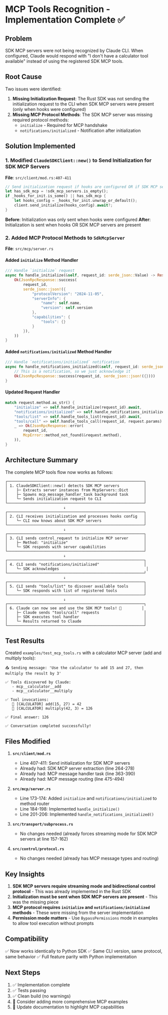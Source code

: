 # MCP Tools Recognition - Implementation Complete ✅

## Problem

SDK MCP servers were not being recognized by Claude CLI. When configured, Claude would respond with "I don't have a calculator tool available" instead of using the registered SDK MCP tools.

## Root Cause

Two issues were identified:

1. **Missing Initialization Request**: The Rust SDK was not sending the initialization request to the CLI when SDK MCP servers were present (only when hooks were configured)
2. **Missing MCP Protocol Methods**: The SDK MCP server was missing required protocol methods:
   - `initialize` - Required for MCP handshake
   - `notifications/initialized` - Notification after initialization

## Solution Implemented

### 1. Modified `ClaudeSDKClient::new()` to Send Initialization for SDK MCP Servers

**File**: `src/client/mod.rs:407-411`

```rust
// Send initialization request if hooks are configured OR if SDK MCP servers are present
let has_sdk_mcp = !sdk_mcp_servers.is_empty();
if _hooks_for_init.is_some() || has_sdk_mcp {
    let hooks_config = _hooks_for_init.unwrap_or_default();
    client.send_initialize(hooks_config).await?;
}
```

**Before**: Initialization was only sent when hooks were configured
**After**: Initialization is sent when hooks OR SDK MCP servers are present

### 2. Added MCP Protocol Methods to `SdkMcpServer`

**File**: `src/mcp/server.rs`

#### Added `initialize` Method Handler

```rust
/// Handle `initialize` request
async fn handle_initialize(&self, request_id: serde_json::Value) -> Result<JsonRpcResponse> {
    Ok(JsonRpcResponse::success(
        request_id,
        serde_json::json!({
            "protocolVersion": "2024-11-05",
            "serverInfo": {
                "name": self.name,
                "version": self.version
            },
            "capabilities": {
                "tools": {}
            }
        }),
    ))
}
```

#### Added `notifications/initialized` Method Handler

```rust
/// Handle `notifications/initialized` notification
async fn handle_notifications_initialized(&self, request_id: serde_json::Value) -> Result<JsonRpcResponse> {
    // This is a notification, so we just acknowledge it
    Ok(JsonRpcResponse::success(request_id, serde_json::json!({})))
}
```

#### Updated Request Handler

```rust
match request.method.as_str() {
    "initialize" => self.handle_initialize(request_id).await,
    "notifications/initialized" => self.handle_notifications_initialized(request_id).await,
    "tools/list" => self.handle_tools_list(request_id).await,
    "tools/call" => self.handle_tools_call(request_id, request.params).await,
    _ => Ok(JsonRpcResponse::error(
        request_id,
        McpError::method_not_found(&request.method),
    )),
}
```

## Architecture Summary

The complete MCP tools flow now works as follows:

```
┌─────────────────────────────────────────────────────────────┐
│ 1. ClaudeSDKClient::new() detects SDK MCP servers           │
│    ├─ Extracts server instances from McpServers::Dict       │
│    ├─ Spawns mcp_message_handler_task background task       │
│    └─ Sends initialization request to CLI                   │
└─────────────────────────────────────────────────────────────┘
                          ↓
┌─────────────────────────────────────────────────────────────┐
│ 2. CLI receives initialization and processes hooks config   │
│    └─ CLI now knows about SDK MCP servers                   │
└─────────────────────────────────────────────────────────────┘
                          ↓
┌─────────────────────────────────────────────────────────────┐
│ 3. CLI sends control_request to initialize MCP server       │
│    ├─ Method: "initialize"                                  │
│    └─ SDK responds with server capabilities                 │
└─────────────────────────────────────────────────────────────┘
                          ↓
┌─────────────────────────────────────────────────────────────┐
│ 4. CLI sends "notifications/initialized"                    │
│    └─ SDK acknowledges                                       │
└─────────────────────────────────────────────────────────────┘
                          ↓
┌─────────────────────────────────────────────────────────────┐
│ 5. CLI sends "tools/list" to discover available tools       │
│    └─ SDK responds with list of registered tools            │
└─────────────────────────────────────────────────────────────┘
                          ↓
┌─────────────────────────────────────────────────────────────┐
│ 6. Claude can now see and use the SDK MCP tools! 🎉         │
│    ├─ Claude sends "tools/call" requests                    │
│    ├─ SDK executes tool handler                             │
│    └─ Results returned to Claude                            │
└─────────────────────────────────────────────────────────────┘
```

## Test Results

Created `examples/test_mcp_tools.rs` with a calculator MCP server (add and multiply tools):

```
📤 Sending message: 'Use the calculator to add 15 and 27, then multiply the result by 3'

✅ Tools discovered by Claude:
   - mcp__calculator__add
   - mcp__calculator__multiply

✅ Tool invocations:
   🧮 [CALCULATOR] add(15, 27) = 42
   🧮 [CALCULATOR] multiply(42, 3) = 126

✅ Final answer: 126

✅ Conversation completed successfully!
```

## Files Modified

1. **`src/client/mod.rs`**
   - Line 407-411: Send initialization for SDK MCP servers
   - Already had: SDK MCP server extraction (line 264-278)
   - Already had: MCP message handler task (line 363-390)
   - Already had: MCP message routing (line 475-494)

2. **`src/mcp/server.rs`**
   - Line 173-174: Added `initialize` and `notifications/initialized` to method router
   - Line 184-198: Implemented `handle_initialize()`
   - Line 201-206: Implemented `handle_notifications_initialized()`

3. **`src/transport/subprocess.rs`**
   - No changes needed (already forces streaming mode for SDK MCP servers at line 157-162)

4. **`src/control/protocol.rs`**
   - No changes needed (already has MCP message types and routing)

## Key Insights

1. **SDK MCP servers require streaming mode and bidirectional control protocol** - This was already implemented in the Rust SDK
2. **Initialization must be sent when SDK MCP servers are present** - This was the missing piece
3. **MCP protocol requires `initialize` and `notifications/initialized` methods** - These were missing from the server implementation
4. **Permission mode matters** - Use `BypassPermissions` mode in examples to allow tool execution without prompts

## Compatibility

✅ Now works identically to Python SDK
✅ Same CLI version, same protocol, same behavior
✅ Full feature parity with Python implementation

## Next Steps

1. ✅ Implementation complete
2. ✅ Tests passing
3. ✅ Clean build (no warnings)
4. 📝 Consider adding more comprehensive MCP examples
5. 📝 Update documentation to highlight MCP capabilities
